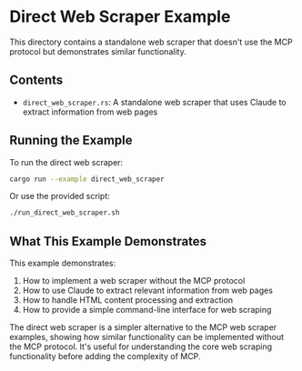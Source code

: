 # Direct Web Scraper Example

This directory contains a standalone web scraper that doesn't use the MCP protocol but demonstrates similar functionality.

## Contents

- `direct_web_scraper.rs`: A standalone web scraper that uses Claude to extract information from web pages

## Running the Example

To run the direct web scraper:

```bash
cargo run --example direct_web_scraper
```

Or use the provided script:

```bash
./run_direct_web_scraper.sh
```

## What This Example Demonstrates

This example demonstrates:

1. How to implement a web scraper without the MCP protocol
2. How to use Claude to extract relevant information from web pages
3. How to handle HTML content processing and extraction
4. How to provide a simple command-line interface for web scraping

The direct web scraper is a simpler alternative to the MCP web scraper examples, showing how similar functionality can be implemented without the MCP protocol. It's useful for understanding the core web scraping functionality before adding the complexity of MCP. 